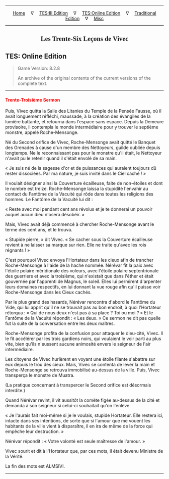 
---

<!-- Jekyll Page Links -->

<center>
<a href="../../../../index.html">Home</a>
&emsp;&nabla;&emsp;
<a href="../../../index-tes3.html">TES:III Edition</a>
&emsp;&nabla;&emsp;
<a href="../../../index-teso.html">TES:Online Edition</a>
&emsp;&nabla;&emsp;
<a href="../../../index-traditional.html">Traditional Edition</a>
&emsp;&nabla;&emsp;
<a href="../../../index-misc.html">Misc</a>
</center>

<!-- Markdown Body Below: -->

---

<center>
<h2><span style="font-family:Georgia">Les Trente-Six Leçons de Vivec</span></h2>
</center>

## TES: Online Edition

> Game Version: 8.2.8
>
> An archive of the original contents of the current versions of the complete text.

---

#### <span style="color:red">Trente-Troisième Sermon</span>

Puis, Vivec quitta la Salle des Litanies du Temple de la Pensée Fausse, où il avait longuement réfléchi, maussade, à la création des évangiles de la lumière battante, et retourna dans l'espace sans espace. Depuis la Demeure provisoire, il contempla le monde intermédiaire pour y trouver le septième monstre, appelé Roche-Mensonge.

Né du Second orifice de Vivec, Roche-Mensonge avait quitté le Banquet des Grenades à cause d'un membre des Nettoyeurs, guilde oubliée depuis longtemps. Ne le reconnaissant pas pour le monstre qu'il était, le Nettoyeur n'avait pu le retenir quand il s'était envolé de sa main.

« Je suis né de la sagesse d'or et de puissances qui auraient toujours dû rester dissociées. Par ma nature, je suis invité dans le Ciel caché ! »

Il voulait désigner ainsi la Couverture écailleuse, faite de non-étoiles et dont le nombre est treize. Roche-Mensonge laissa la stupidité l'envahir au contact du Fantôme de la Vacuité qui rôde dans toutes les religions des hommes. Le Fantôme de la Vacuité lui dit :

« Reste avec moi pendant cent ans révolus et je te donnerai un pouvoir auquel aucun dieu n'osera désobéir. »

Mais, Vivec avait déjà commencé à chercher Roche-Mensonge avant le terme des cent ans, et le trouva.

« Stupide pierre, » dit Vivec. « Se cacher sous la Couverture écailleuse revient à ne laisser sa marque sur rien. Elle ne traite qu'avec les rois régnants ! »

C'est pourquoi Vivec envoya l'Hortateur dans les cieux afin de trancher Roche-Mensonge à l'aide de la hache nommée. Nérévar fit la paix avec l'étoile polaire méridionale des voleurs, avec l'étoile polaire septentrionale des guerriers et avec la troisième, qui n'existait que dans l'éther et était gouvernée par l'apprenti de Magnus, le soleil. Elles lui permirent d'arpenter leurs domaines respectifs, en lui donnant la vue rouge afin qu'il puisse voir Roche-Mensonge dans les Cieux cachés.

Par le plus grand des hasards, Nérévar rencontra d'abord le Fantôme du Vide, qui lui apprit qu'il ne se trouvait pas au bon endroit, à quoi l'Hortateur rétorqua : « Qui de nous deux n'est pas à sa place ? Toi ou moi ? » Et le Fantôme de la Vacuité répondit : « Les deux. » Ce sermon ne dit pas quelle fut la suite de la conversation entre les deux maîtres.

Roche-Mensonge profita de la confusion pour attaquer le dieu-cité, Vivec. Il le fit accélérer par les trois gardiens noirs, qui voulaient le voir parti au plus vite, bien qu'ils n'eussent aucune animosité envers le seigneur de l'air intermédiaire.

Les citoyens de Vivec hurlèrent en voyant une étoile filante s'abattre sur eux depuis le trou des cieux. Mais, Vivec se contenta de lever la main et Roche-Mensonge se retrouva immobilisé au-dessus de la ville. Puis, Vivec transperça le monstre de Muatra.

(La pratique concernant à transpercer le Second orifice est désormais interdite.)

Quand Nérévar revint, il vit aussitôt la comète figée au-dessus de la cité et demanda à son seigneur si celui-ci souhaitait qu'on l'enlève.

« Je l'aurais fait moi-même si je le voulais, stupide Hortateur. Elle restera ici, intacte dans ses intentions, de sorte que si l'amour que me vouent les habitants de la ville vient à disparaître, il en ira de même de la force qui empêche leur destruction. »

Nérévar répondit : « Votre volonté est seule maîtresse de l'amour. »

Vivec sourit et dit à l'Hortateur que, par ces mots, il était devenu Ministre de la Vérité.

La fin des mots est ALMSIVI.

---
